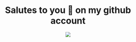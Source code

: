 <div align="center">
  <h1 align="center">Salutes to you 🦝 on my github account</h1>
  <img src="https://github.com/4min-dev/4min-dev-logo/blob/master/4min_dev%20logo.gif"></img>
</div>

